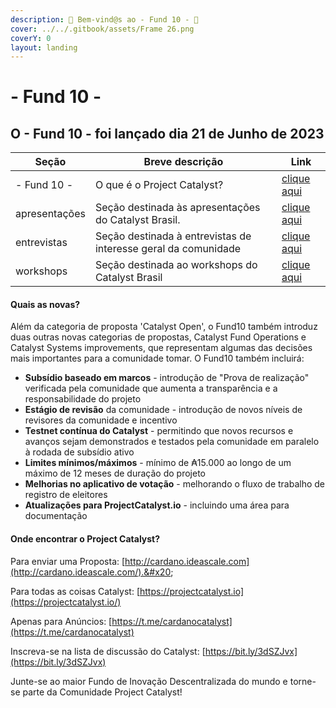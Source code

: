 ```yaml
---
description: 🚀 Bem-vind@s ao - Fund 10 - 🎉
cover: ../../.gitbook/assets/Frame 26.png
coverY: 0
layout: landing
---
```


# - Fund 10 -

## **O - Fund 10 - foi lançado dia 21 de Junho de 2023**

| Seção         | Breve descrição                                                | Link                                       |
| ------------- | -------------------------------------------------------------- | ------------------------------------------ |
| - Fund 10 -   | O que é o Project Catalyst?                                    | [clique aqui](o-que-e-o-project-catalyst/) |
| apresentações | Seção destinada às apresentações do Catalyst Brasil.           | [clique aqui](../apresentacoes/)           |
| entrevistas   | Seção destinada à entrevistas de interesse geral da comunidade | [clique aqui](../entrevistas/)             |
| workshops     | Seção destinada ao workshops do Catalyst Brasil                | [clique aqui](../workshops.md)             |

#### Quais as novas? <a href="#whats-new" id="whats-new"></a>

Além da categoria de proposta 'Catalyst Open', o Fund10 também introduz duas outras novas categorias de propostas, Catalyst Fund Operations e Catalyst Systems improvements, que representam algumas das decisões mais importantes para a comunidade tomar. O Fund10 também incluirá:

* **Subsídio baseado em marcos** - introdução de "Prova de realização" verificada pela comunidade que aumenta a transparência e a responsabilidade do projeto
* **Estágio de revisão** da comunidade - introdução de novos níveis de revisores da comunidade e incentivo
* **Testnet contínua do Catalyst** - permitindo que novos recursos e avanços sejam demonstrados e testados pela comunidade em paralelo à rodada de subsídio ativo
* **Limites mínimos/máximos** - mínimo de ₳15.000 ao longo de um máximo de 12 meses de duração do projeto
* **Melhorias no aplicativo de votação** - melhorando o fluxo de trabalho de registro de eleitores
* **Atualizações para ProjectCatalyst.io** - incluindo uma área para documentação

#### Onde encontrar o Project Catalyst? <a href="#where-to-find-project-catalyst" id="where-to-find-project-catalyst"></a>

Para enviar uma Proposta: [http://cardano.ideascale.com](http://cardano.ideascale.com/).&#x20;

Para todas as coisas Catalyst: [https://projectcatalyst.io](https://projectcatalyst.io/)​

Apenas para Anúncios: [https://t.me/cardanocatalyst](https://t.me/cardanocatalyst)​

Inscreva-se na lista de discussão do Catalyst: [https://bit.ly/3dSZJvx](https://bit.ly/3dSZJvx)

​Junte-se ao maior Fundo de Inovação Descentralizada do mundo e torne-se parte da Comunidade Project Catalyst!

